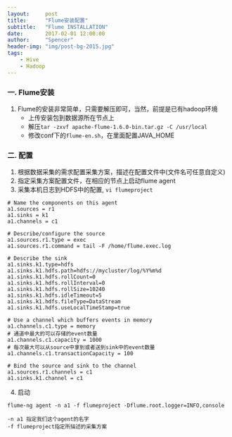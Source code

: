 ```yaml
---
layout:     post
title:      "Flume安装配置"
subtitle:   "Flume INSTALLATION"
date:       2017-02-01 12:00:00
author:     "Spencer"
header-img: "img/post-bg-2015.jpg"
tags:
    - Hive
    - Hadoop
---
```


### 一. Flume安装

1. Flume的安装非常简单，只需要解压即可，当然，前提是已有hadoop环境
    * 上传安装包到数据源所在节点上
    * 解压`tar -zxvf apache-flume-1.6.0-bin.tar.gz -C /usr/local`
    * 修改conf下的`flume-en.sh`，在里面配置JAVA_HOME

### 二. 配置

1. 根据数据采集的需求配置采集方案，描述在配置文件中(文件名可任意自定义)
2. 指定采集方案配置文件，在相应的节点上启动flume agent
3. 采集本机日志到HDFS中的配置, `vi flumeproject`
```shell
# Name the components on this agent
a1.sources = r1
a1.sinks = k1
a1.channels = c1

# Describe/configure the source
a1.sources.r1.type = exec
a1.sources.r1.command = tail -F /home/flume.exec.log

# Describe the sink
a1.sinks.k1.type=hdfs
a1.sinks.k1.hdfs.path=hdfs://mycluster/log/%Y%m%d
a1.sinks.k1.hdfs.rollCount=0
a1.sinks.k1.hdfs.rollInterval=0
a1.sinks.k1.hdfs.rollSize=10240
a1.sinks.k1.hdfs.idleTimeout=5
a1.sinks.k1.hdfs.fileType=DataStream
a1.sinks.k1.hdfs.useLocalTimeStamp=true

# Use a channel which buffers events in memory
a1.channels.c1.type = memory
# 通道中最大的可以存储的event数量
a1.channels.c1.capacity = 1000
# 每次最大可以从source中拿到或者送到sink中的event数量
a1.channels.c1.transactionCapacity = 100

# Bind the source and sink to the channel
a1.sources.r1.channels = c1
a1.sinks.k1.channel = c1
```
4. 启动
```shell
flume-ng agent -n a1 -f flumeproject -Dflume.root.logger=INFO,console

-n a1 指定我们这个agent的名字
-f flumeproject指定所描述的采集方案
```
